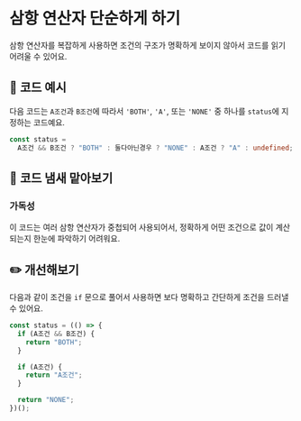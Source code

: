 # 삼항 연산자 단순하게 하기

<div style="margin-top: 16px">
<Badge type="info" text="가독성" />
</div>

삼항 연산자를 복잡하게 사용하면 조건의 구조가 명확하게 보이지 않아서 코드를 읽기 어려울 수 있어요.

## 📝 코드 예시

다음 코드는 `A조건`과 `B조건`에 따라서 `'BOTH'`, `'A'`, 또는 `'NONE'` 중 하나를 `status`에 지정하는 코드예요.

```typescript
const status =
  A조건 && B조건 ? "BOTH" : 둘다아닌경우 ? "NONE" : A조건 ? "A" : undefined;
```

## 👃 코드 냄새 맡아보기

### 가독성

이 코드는 여러 삼항 연산자가 중첩되어 사용되어서, 정확하게 어떤 조건으로 값이 계산되는지 한눈에 파악하기 어려워요.

## ✏️ 개선해보기

다음과 같이 조건을 `if` 문으로 풀어서 사용하면 보다 명확하고 간단하게 조건을 드러낼 수 있어요.

```typescript
const status = (() => {
  if (A조건 && B조건) {
    return "BOTH";
  }

  if (A조건) {
    return "A조건";
  }

  return "NONE";
})();
```
